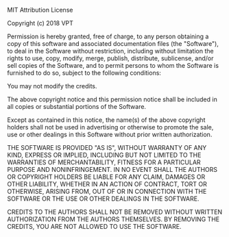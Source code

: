 MIT Attribution License

Copyright (c) 2018 VPT

Permission is hereby granted, free of charge, to any person obtaining a copy
of this software and associated documentation files (the "Software"), to deal
in the Software without restriction, including without limitation the rights
to use, copy, modify, merge, publish, distribute, sublicense, and/or sell
copies of the Software, and to permit persons to whom the Software is
furnished to do so, subject to the following conditions:

You may not modify the credits.  

The above copyright notice and this permission notice shall be included in all
copies or substantial portions of the Software.

Except as contained in this notice, the name(s) of the above copyright holders shall not be used in advertising or otherwise to promote the sale, use or other dealings in this Software without prior written authorization.

THE SOFTWARE IS PROVIDED "AS IS", WITHOUT WARRANTY OF ANY KIND, EXPRESS OR
IMPLIED, INCLUDING BUT NOT LIMITED TO THE WARRANTIES OF MERCHANTABILITY,
FITNESS FOR A PARTICULAR PURPOSE AND NONINFRINGEMENT. IN NO EVENT SHALL THE
AUTHORS OR COPYRIGHT HOLDERS BE LIABLE FOR ANY CLAIM, DAMAGES OR OTHER
LIABILITY, WHETHER IN AN ACTION OF CONTRACT, TORT OR OTHERWISE, ARISING FROM,
OUT OF OR IN CONNECTION WITH THE SOFTWARE OR THE USE OR OTHER DEALINGS IN THE
SOFTWARE.

CREDITS TO THE AUTHORS SHALL NOT BE REMOVED WITHOUT WRITTEN AUTHORIZATION FROM THE
AUTHORS THEMSELVES. BY REMOVING THE CREDITS, YOU ARE 
NOT ALLOWED TO USE THE SOFTWARE.
